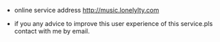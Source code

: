 
* online service address http://music.lonelylty.com

* if you any advice to improve this user experience of this service.pls contact with me by email.
